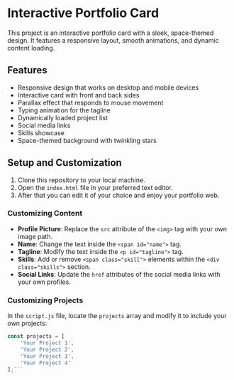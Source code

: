 # Interactive Portfolio Card
This project is an interactive portfolio card with a sleek, space-themed design. It features a responsive layout, smooth animations, and dynamic content loading.

## Features
- Responsive design that works on desktop and mobile devices
- Interactive card with front and back sides
- Parallax effect that responds to mouse movement
- Typing animation for the tagline
- Dynamically loaded project list
- Social media links
- Skills showcase
- Space-themed background with twinkling stars

## Setup and Customization
1. Clone this repository to your local machine.
2. Open the `index.html` file in your preferred text editor.
3. After that you can edit it of your choice and enjoy your portfolio web.
### Customizing Content

- **Profile Picture**: Replace the `src` attribute of the `<img>` tag with your own image path.
- **Name**: Change the text inside the `<span id="name">` tag.
- **Tagline**: Modify the text inside the `<p id="tagline">` tag.
- **Skills**: Add or remove `<span class="skill">` elements within the `<div class="skills">` section.
- **Social Links**: Update the `href` attributes of the social media links with your own profiles.


### Customizing Projects
In the `script.js` file, locate the `projects` array and modify it to include your own projects:

```js
const projects = [
    'Your Project 1',
    'Your Project 2',
    'Your Project 3',
    'Your Project 4'
];```

